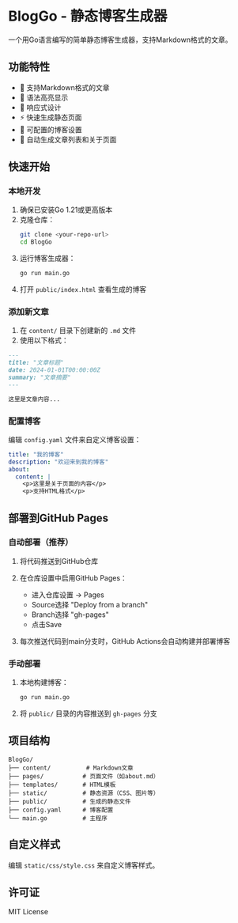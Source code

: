 # BlogGo - 静态博客生成器

一个用Go语言编写的简单静态博客生成器，支持Markdown格式的文章。

## 功能特性

- 📝 支持Markdown格式的文章
- 🎨 语法高亮显示
- 📱 响应式设计
- ⚡ 快速生成静态页面
- 🔧 可配置的博客设置
- 📄 自动生成文章列表和关于页面

## 快速开始

### 本地开发

1. 确保已安装Go 1.21或更高版本
2. 克隆仓库：
   ```bash
   git clone <your-repo-url>
   cd BlogGo
   ```
3. 运行博客生成器：
   ```bash
   go run main.go
   ```
4. 打开 `public/index.html` 查看生成的博客

### 添加新文章

1. 在 `content/` 目录下创建新的 `.md` 文件
2. 使用以下格式：

```markdown
---
title: "文章标题"
date: 2024-01-01T00:00:00Z
summary: "文章摘要"
---

这里是文章内容...
```

### 配置博客

编辑 `config.yaml` 文件来自定义博客设置：

```yaml
title: "我的博客"
description: "欢迎来到我的博客"
about:
  content: |
    <p>这里是关于页面的内容</p>
    <p>支持HTML格式</p>
```

## 部署到GitHub Pages

### 自动部署（推荐）

1. 将代码推送到GitHub仓库
2. 在仓库设置中启用GitHub Pages：
   - 进入仓库设置 → Pages
   - Source选择 "Deploy from a branch"
   - Branch选择 "gh-pages"
   - 点击Save

3. 每次推送代码到main分支时，GitHub Actions会自动构建并部署博客

### 手动部署

1. 本地构建博客：
   ```bash
   go run main.go
   ```
2. 将 `public/` 目录的内容推送到 `gh-pages` 分支

## 项目结构

```
BlogGo/
├── content/          # Markdown文章
├── pages/           # 页面文件（如about.md）
├── templates/       # HTML模板
├── static/          # 静态资源（CSS、图片等）
├── public/          # 生成的静态文件
├── config.yaml      # 博客配置
└── main.go          # 主程序
```

## 自定义样式

编辑 `static/css/style.css` 来自定义博客样式。

## 许可证

MIT License 